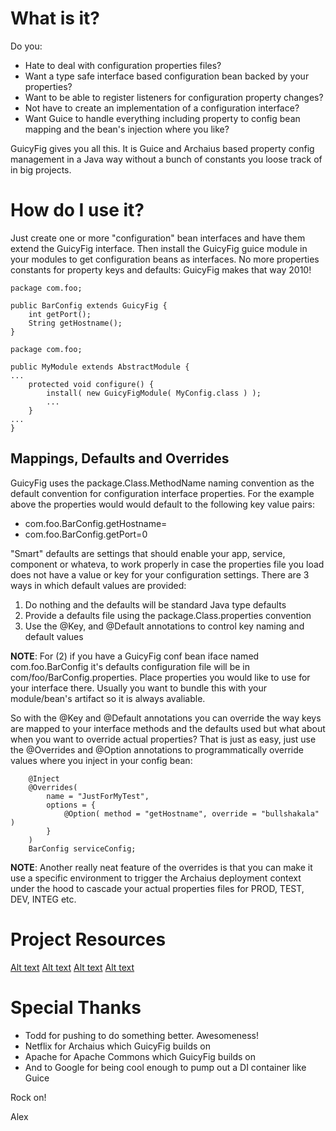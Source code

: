 # What is it?

Do you:

* Hate to deal with configuration properties files?
* Want a type safe interface based configuration bean backed by your properties?
* Want to be able to register listeners for configuration property changes?
* Not have to create an implementation of a configuration interface?
* Want Guice to handle everything including property to config bean mapping
  and the bean's injection where you like?

GuicyFig gives you all this. It is Guice and Archaius based property config 
management in a Java way without a bunch of constants you loose track of in
big projects. 

# How do I use it?

Just create one or more "configuration" bean interfaces and have them extend the
GuicyFig interface. Then install the GuicyFig guice module in your modules to
get configuration beans as interfaces. No  more properties constants for 
property keys and defaults: GuicyFig makes that way 2010! 

~~~~~~~~
package com.foo;

public BarConfig extends GuicyFig {
    int getPort();
    String getHostname();
}
~~~~~~~~

~~~~~~~~
package com.foo;

public MyModule extends AbstractModule {
...
    protected void configure() {
        install( new GuicyFigModule( MyConfig.class ) );
        ...
    }
...
}
~~~~~~~~

## Mappings, Defaults and Overrides

GuicyFig uses the package.Class.MethodName naming convention as the default 
convention for configuration interface properties. For the example above the
properties would would default to the following key value pairs:

  * com.foo.BarConfig.getHostname=
  * com.foo.BarConfig.getPort=0

"Smart" defaults are settings that should enable your app, service, component
or whateva, to work properly in case the properties file you load does not have
a value or key for your configuration settings. There are 3 ways in which 
default values are provided:

1. Do nothing and the defaults will be standard Java type defaults
2. Provide a defaults file using the package.Class.properties convention
3. Use the @Key, and @Default annotations to control key naming and default
   values

**NOTE**: For (2) if you have a GuicyFig conf bean iface named com.foo.BarConfig
it's defaults configuration file will be in com/foo/BarConfig.properties. Place 
properties you would like to use for your interface there. Usually you want to
bundle this with your module/bean's artifact so it is always avaliable.

So with the @Key and @Default annotations you can override the way keys are
mapped to your interface methods and the defaults used but what about when
you want to override actual properties? That is just as easy, just use the 
@Overrides and @Option annotations to programmatically override values where
you inject in your config bean:

~~~~~~~
    @Inject
    @Overrides(
        name = "JustForMyTest",
        options = {
            @Option( method = "getHostname", override = "bullshakala" )
        }
    )
    BarConfig serviceConfig;
~~~~~~~

**NOTE**: Another really neat feature of the overrides is that you can make it
use a specific environment to trigger the Archaius deployment context under the
hood to cascade your actual properties files for PROD, TEST, DEV, INTEG etc.

# Project Resources

[Alt text](/path/to/img.jpg)
[Alt text](/path/to/img.jpg)
[Alt text](/path/to/img.jpg)
[Alt text](/path/to/img.jpg)

# Special Thanks

* Todd for pushing to do something better. Awesomeness!
* Netflix for Archaius which GuicyFig builds on
* Apache for Apache Commons which GuicyFig builds on
* And to Google for being cool enough to pump out a DI container like Guice

Rock on!

Alex
